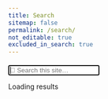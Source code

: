 ```yaml
---
title: Search
sitemap: false
permalink: /search/
not_editable: true
excluded_in_search: true
---
```


<input class="form-control td-search-input" type="search" name="q" id="search-input" placeholder="&#xf002; Search this site…"  style="margin-top:5px" autofocus>
<i style="color:white; margin-right:8px; margin-left:5px" class="fa fa-search"></i>

<p><span id="search-process">Loading</span> results <span id="search-query-container" style="display: none;">for "<strong id="search-query"></strong>"</span></p>

<ul id="search-results"></ul>

<script>
	window.data = {
		{% for post in site.docs %}
				{% unless post.excluded_in_search %}
					{% if added %},{% endif %}
					{% assign added = false %}
					"{{ post.url | slugify }}": {
						"id": "{{ post.url | slugify }}",
						"title": "{{ post.title | xml_escape }}",
						"categories": "{{ post.categories | join: ", " | xml_escape }}",
						"url": " {{ post.url | xml_escape }}",
						"content": {{ post.content | strip_html | replace_regex: "[\s/\n]+"," " | strip | jsonify }}
					}
					{% assign added = true %}
				{% endunless %}
		{% endfor %}
		{% for post in site.posts %}
				{% unless post.excluded_in_search %}
					{% if added %},{% endif %}
					{% assign added = false %}
					"{{ post.url | slugify }}": {
						"id": "{{ post.url | slugify }}",
						"title": "{{ post.title | xml_escape }}",
						"categories": "{{ post.categories | join: ", " | xml_escape }}",
						"url": " {{ post.url | xml_escape }}",
						"content": {{ post.content | strip_html | replace_regex: "[\s/\n]+"," " | strip | jsonify }}
					}
					{% assign added = true %}
				{% endunless %}
		{% endfor %}
		{% for post in site.pages %}
				{% unless post.excluded_in_search %}
					{% if added %},{% endif %}
					{% assign added = false %}
					"{{ post.url | slugify }}": {
						"id": "{{ post.url | slugify }}",
						"title": "{{ post.title | xml_escape }}",
						"categories": "{{ post.categories | join: ", " | xml_escape }}",
						"url": " {{ post.url | xml_escape }}",
						"content": {{ post.content | strip_html | replace_regex: "[\s/\n]+"," " | strip | jsonify }}
					}
					{% assign added = true %}
				{% endunless %}
		{% endfor %}
	};
</script>
<script src="{{ site.baseurl }}/assets/js/lunr.min.js"></script>
<script src="{{ site.baseurl }}/assets/js/search.js"></script>
